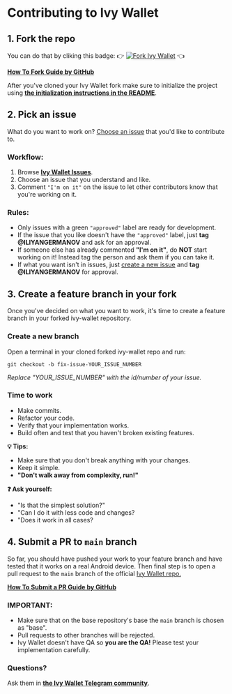 # Contributing to Ivy Wallet

## 1. Fork the repo

You can do that by cliking this badge: 👉 [![Fork Ivy Wallet](https://img.shields.io/github/forks/Ivy-Apps/ivy-wallet?logo=github&style=social)](https://github.com/Ivy-Apps/ivy-wallet/fork) 👈

**[How To Fork Guide by GitHub](https://docs.github.com/en/get-started/quickstart/fork-a-repo)**

After you've cloned your Ivy Wallet fork make sure to initialize the project using **[the initialization instructions in the README](./README.md#initialize-the-project)**.

## 2. Pick an issue

What do you want to work on? [Choose an issue](https://github.com/Ivy-Apps/ivy-wallet/issues) that you'd like to contribute to.

### Workflow:

1. Browse **[Ivy Wallet Issues](https://github.com/Ivy-Apps/ivy-wallet/issues)**.
2. Choose an issue that you understand and like.
3. Comment `"I'm on it"` on the issue to let other contributors know that you're working on it.

### Rules:

- Only issues with a green `"approved"` label are ready for development.
- If the issue that you like doesn't have the `"approved"` label, just **tag @ILIYANGERMANOV** and ask for an approval.
- If someone else has already commented **"I'm on it"**, do **NOT** start working on it! Instead tag the person and ask them if you can take it.
- If what you want isn't in issues, just [create a new issue](https://github.com/Ivy-Apps/ivy-wallet/issues/new/choose) and **tag @ILIYANGERMANOV** for approval.

## 3. Create a feature branch in your fork

Once you've decided on what you want to work, it's time to create a feature branch in your forked ivy-wallet repository.

### Create a new branch

Open a terminal in your cloned forked ivy-wallet repo and run: 
```
git checkout -b fix-issue-YOUR_ISSUE_NUMBER
```

_Replace "YOUR_ISSUE_NUMBER" with the id/number of your issue._


### Time to work

- Make commits.
- Refactor your code.
- Verify that your implementation works.
- Build often and test that you haven't broken existing features.

**💡 Tips:**

- Make sure that you don't break anything with your changes.
- Keep it simple.
- **"Don't walk away from complexity, run!"**

**❓ Ask yourself:**

- "Is that the simplest solution?"
- "Can I do it with less code and changes?
- "Does it work in all cases?

## 4. Submit a PR to `main` branch

So far, you should have pushed your work to your feature branch and have tested
that it works on a real Android device.
Then final step is to open a pull request to the `main` branch of the
official [Ivy Wallet repo.](https://github.com/Ivy-Apps/ivy-wallet/pulls)

**[How To Submit a PR Guide by GitHub](https://docs.github.com/en/pull-requests/collaborating-with-pull-requests/proposing-changes-to-your-work-with-pull-requests/creating-a-pull-request-from-a-fork)**

### IMPORTANT:

- Make sure that on the base repository's base the `main` branch is chosen as "base".
- Pull requests to other branches will be rejected.
- Ivy Wallet doesn't have QA so **you are the QA!** Please test your implementation carefully.

### Questions?

Ask them in **[the Ivy Wallet Telegram community](https://t.me/+ETavgioAvWg4NThk)**.